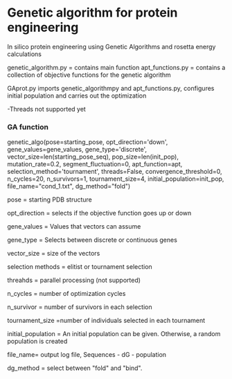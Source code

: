 # Genetic algorithm for protein engineering
In silico protein engineering using Genetic Algorithms and rosetta energy calculations

genetic_algorithm.py = contains main function
apt_functions.py = contains a collection of objective functions for the genetic algorithm

GAprot.py imports genetic_algorithmpy and apt_functions.py, configures initial population and carries out the optimization

-Threads not supported yet

### GA function

genetic_algo(pose=starting_pose, opt_direction='down', gene_values=gene_values, gene_type='discrete', 
             vector_size=len(starting_pose_seq), pop_size=len(init_pop), mutation_rate=0.2, segment_fluctuation=0, 
             apt_function=apt, selection_method='tournament', threads=False,
             convergence_threshold=0, n_cycles=20, n_survivors=1, tournament_size=4,
             initial_population=init_pop, file_name="cond_1.txt", dg_method="fold")
             
  pose = starting PDB structure
  
  opt_direction = selects if the objective function goes up or down
  
  gene_values = Values that vectors can assume
  
  gene_type = Selects between discrete or continuous genes
  
  vector_size = size of the vectors
  
  selection methods = elitist or tournament selection
  
  threahds = parallel processing (not supported)
  
  n_cycles = number of optimization cycles
  
  n_survivor = number of survivors in each selection
  
  tournament_size =number of individuals selected in each tournament
  
  initial_population = An initial population can be given. Otherwise, a random population is created

  file_name= output log file, Sequences - dG - population
  
  dg_method = select between "fold" and "bind".
